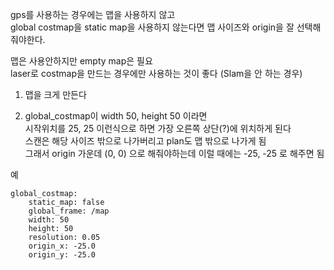 gps를 사용하는 경우에는 맵을 사용하지 않고  
global costmap을 static map을 사용하지 않는다면 맵 사이즈와 origin을 잘 선택해줘야한다.  

맵은 사용안하지만 empty map은 필요  
laser로 costmap을 만드는 경우에만 사용하는 것이 좋다 (Slam을 안 하는 경우)

1. 맵을 크게 만든다   

2. global_costmap이 width 50, height 50 이라면  
시작위치를 25, 25 이런식으로 하면 가장 오른쪽 상단(?)에 위치하게 된다  
스캔은 해당 사이즈 밖으로 나가버리고 plan도 맵 밖으로 나가게 됨   
그래서 origin 가운데 (0, 0) 으로 해줘야하는데 이럴 때에는 -25, -25 로 해주면 됨  

예
```
global_costmap:
    static_map: false
    global_frame: /map
    width: 50
    height: 50
    resolution: 0.05
    origin_x: -25.0
    origin_y: -25.0
```

